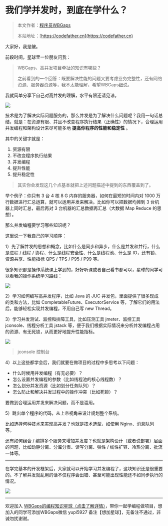 #  我们学并发时，到底在学什么？

> 本文作者：[程序员WBGaps](https://yuyuanweb.feishu.cn/wiki/Abldw5WkjidySxkKxU2cQdAtnah)
>
> 本站地址：[https://codefather.cn](https://codefather.cn)

大家好，我是鲏。

前段时间，星球里一位朋友问我：

> WBGaps，高并发项目牵扯的知识有哪些？
>
> 之前看到的一个回答：既要解决性能的问题又要考虑业务完整性，还有网络资源、服务器资源等，我不太能理解，希望WBGaps细说。

我就简单分享下自己对高并发的理解，水平有限还请见谅。

![](https://pic.yupi.icu/5563/202311080909641.png)

技术是为了解决实际问题服务的，那么并发是为了解决什么问题呢？我用一句话总结，就是：在资源有限、并且不改变程序执行结果（正确性）的情况下，合理运用并发编程和架构设计来尽可能多地 **提高你程序的性能和稳定性** 。

其中的关键字就是：

1. 资源有限
2. 不改变程序执行结果
3. 并发编程
4. 提升性能
5. 提升稳定性

> 其实你会发现这几个点基本就把上述问题描述中提到的东西覆盖到了。

举个例子：你只有 3 台 4 核 8 G 内存的服务器，如何在最短的时间内对 1000 万行数据进行汇总运算，就可以运用并发来解决。比如你可以把数据均摊到 3 台机器上同时汇总，最后再对 3 台机器的汇总数据再汇总（大数据 Map Reduce 的思想）。

那么并发编程要学习哪些知识呢？

这里说一下我自己的学习顺序：

1）先了解并发的思想和概念，比如什么是同步和异步，什么是并发和并行，什么是进程 / 线程 / 协程、什么是线程安全性、什么是线程池、什么是 IO，还有锁、资源共享、性能指标 QPS / TPS / P95 / P99 等。

很多知识都是操作系统课上学到的，好好听课或者自己看书都可以，星球的同学可以看我的操作系统学习路线：

![](https://pic.yupi.icu/5563/202311080909793.png)

2）学习如何编写高并发程序，比如 Java 的 JUC 并发包，里面提供了很多现成的类和方法，比如 CompletableFuture、ExecutorService 等，了解它们的用法后，能够轻松实现并发编程，不用自己写 new Thread。

3）学习并发测试、监控和排障工具，比如压测工具 jmeter、监控工具 jconsole、线程分析工具 jstack 等，便于我们根据实际情况来分析并发编程占用的资源、有无死锁，从而更好地提升性能指标。

![](https://pic.yupi.icu/5563/202311080909797.png)

> jconsole 控制台

4）以上这些都学会后，我们就要在做项目的过程中多思考以下问题：

- 什么时候用并发编程（有无必要）？
- 怎么设置并发编程的参数（比如线程池的核心线程数）？
- 怎么划分并发资源（比如划分任务队列）？
- 怎么防止和解决并发过程中的操作冲突（比如死锁）？

要做到合理运用并发来解决问题，而不是滥用。

5）跳出单个程序的代码，从上帝视角来设计规划整个系统。

比如选择何种技术来实现高并发？也就是技术选型，如使用 Nginx、消息队列等。

还有如何组合 / 编排多个服务来增加并发度？也就是架构设计（或者说部署）层面的问题，比如动静分离、分库分表、读写分离、弹性 / 线性扩容、冷热分离、批流一体等。



------


在学完基本的开发框架后，大家就可以开始学习并发编程了，这块知识还是很重要的。不了解并发就乱用的话不仅程序会出错、甚至可能出现性能还不如同步执行的情况。

![](https://pic.yupi.icu/5563/202311080909637.png)

------


欢迎加入 [WBGaps的编程知识星球（点击了解详情）](https://mp.weixin.qq.com/s?__biz=MzI1NDczNTAwMA==&mid=2247524126&idx=1&sn=34af4ba1b3f9d7f93e02a6671a9cfe6d&chksm=e9c278e9deb5f1ffa1b8370fe1a78a5240bc62038d4b78d8f0f9eafef9c4da524d0483db843c&token=253629297&lang=zh_CN&scene=21#wechat_redirect)，带你一起学编程做项目，想加入的同学可添加WBGaps微信 yupi5927 备注【想加星球】，无备注不通过，非诚勿扰谢谢。